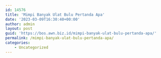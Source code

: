 ```yaml
---
id: 14576
title: 'Mimpi Banyak Ulat Bulu Pertanda Apa'
date: '2023-03-09T16:30:40+00:00'
author: admin
layout: post
guid: 'https://bos.awn.biz.id/mimpi-banyak-ulat-bulu-pertanda-apa/'
permalink: /mimpi-banyak-ulat-bulu-pertanda-apa/
categories:
    - Uncategorized
---
```


